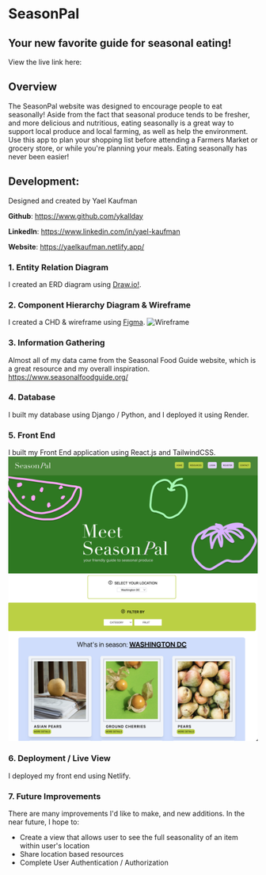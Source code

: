 # SeasonPal
## Your new favorite guide for seasonal eating!
View the live link here: 
## Overview
The SeasonPal website was designed to encourage people to eat seasonally! Aside from the fact that seasonal produce tends to be fresher, and more delicious and nutritious, eating seasonally is a great way to support local produce and local farming, as well as help the environment. Use this app to plan your shopping list before attending a Farmers Market or grocery store, or while you're planning your meals. Eating seasonally has never been easier! 

## Development:
Designed and created by Yael Kaufman

**Github**: https://www.github.com/ykallday

**LinkedIn**: https://www.linkedin.com/in/yael-kaufman

**Website**: https://yaelkaufman.netlify.app/

### 1. Entity Relation Diagram
I created an ERD diagram using [Draw.io!](https://drive.google.com/file/d/1a4VaOTSJD28_XgbcRlcE_Gw0Bx5cEWa3/view?usp=sharing "Draw.io"). 
### 2. Component Hierarchy Diagram & Wireframe
I created a CHD & wireframe using [Figma](https://www.figma.com/file/0NCkV4tbvh7lWAi9vA1jb3/seasonpal?node-id=0%3A1&t=e2TBzBR1XyGbKnwE-1).
![Wireframe](/src/assets/Wireframe.png "Wireframe")
### 3. Information Gathering
Almost all of my data came from the Seasonal Food Guide website, which is a great resource and my overall inspiration.
https://www.seasonalfoodguide.org/
### 4. Database
I built my database using Django / Python, and I deployed it using Render.
### 5. Front End
I built my Front End application using React.js and TailwindCSS.
![Homepage View](/src/assets/herographic_rm.png "Homepage")
![Search View](/src/assets/search.png "Search")
### 6. Deployment / Live View
I deployed my front end using Netlify.
### 7. Future Improvements
There are many improvements I'd like to make, and new additions.
In the near future, I hope to:
- Create a view that allows user to see the full seasonality of an item within user's location
- Share location based resources
- Complete User Authentication / Authorization
